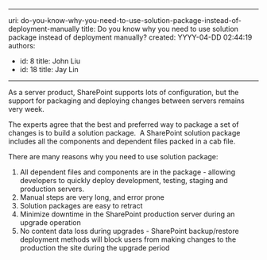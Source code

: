 

---
uri: do-you-know-why-you-need-to-use-solution-package-instead-of-deployment-manually
title: Do you know why you need to use solution package instead of deployment manually?
created: YYYY-04-DD 02:44:19
authors:
  - id: 8
    title: John Liu
  - id: 18
    title: Jay Lin
---




<span class='intro'> 
  <p>As a server product, SharePoint supports lots of configuration, but the support for packaging and deploying changes between servers remains very week.</p>
<p>The experts agree that the best&#160;and preferred way&#160;to package a set of changes is to build a solution package.&#160; A SharePoint solution package includes all the components and dependent files packed in a cab file.</p>
<p>There are&#160;many reasons why you need to use solution package&#58; </p>
 </span>


  <ol type="1">
    <li class="MsoNormal"><span>All&#160;dependent files and components are in the package - allowing developers to&#160;quickly deploy development, testing, staging and production servers.&#160;</span> </li>
    <li class="MsoNormal"><span>Manual steps are very long, and error prone</span> </li>
    <li class="MsoNormal"><span>Solution packages are easy to retract</span> </li>
    <li class="MsoNormal"><span>Minimize downtime in the SharePoint production server during an upgrade operation</span> </li>
    <li class="MsoNormal"><span>No content data loss during upgrades - SharePoint backup/restore deployment methods will block users from making changes to the production the site during the upgrade period</span></li>
</ol>



